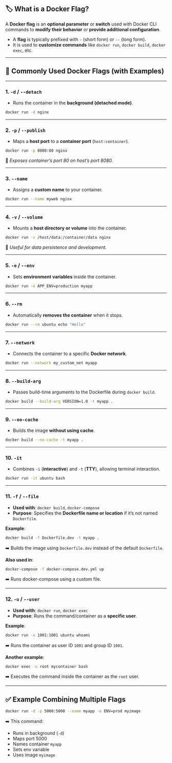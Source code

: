 ## 🏷️ What is a Docker Flag?
A **Docker flag** is an **optional parameter** or **switch** used with Docker CLI commands to **modify their behavior** or **provide additional configuration**.

* A **flag** is typically prefixed with `-` (short form) or `--` (long form).
* It is used to **customize commands** like `docker run`, `docker build`, `docker exec`, etc.

---

## 📌 Commonly Used Docker Flags (with Examples)

---

### 1. **`-d` / `--detach`**

* Runs the container in the **background (detached mode)**.

```bash
docker run -d nginx
```

---

### 2. **`-p` / `--publish`**

* Maps a **host port** to a **container port** (`host:container`).

```bash
docker run -p 8080:80 nginx
```

📌 *Exposes container’s port 80 on host’s port 8080.*

---

### 3. **`--name`**

* Assigns a **custom name** to your container.

```bash
docker run --name myweb nginx
```

---

### 4. **`-v` / `--volume`**

* Mounts a **host directory or volume** into the container.

```bash
docker run -v /host/data:/container/data nginx
```

📌 *Useful for data persistence and development.*

---

### 5. **`-e` / `--env`**

* Sets **environment variables** inside the container.

```bash
docker run -e APP_ENV=production myapp
```

---

### 6. **`--rm`**

* Automatically **removes the container** when it stops.

```bash
docker run --rm ubuntu echo "Hello"
```

---

### 7. **`--network`**

* Connects the container to a specific **Docker network**.

```bash
docker run --network my_custom_net myapp
```

---

### 8. **`--build-arg`**

* Passes build-time arguments to the Dockerfile during `docker build`.

```bash
docker build --build-arg VERSION=1.0 -t myapp .
```

---

### 9. **`--no-cache`**

* Builds the image **without using cache**.

```bash
docker build --no-cache -t myapp .
```

---

### 10. **`-it`**

* Combines `-i` (**interactive**) and `-t` (**TTY**), allowing terminal interaction.

```bash
docker run -it ubuntu bash
```

---

### 11. `-f` / `--file`

* **Used with**: `docker build`, `docker-compose`
* **Purpose**: Specifies the **Dockerfile name or location** if it’s not named `Dockerfile`.

**Example**:

```bash
docker build -f Dockerfile.dev -t myapp .
```

➡️ Builds the image using `Dockerfile.dev` instead of the default `Dockerfile`.

**Also used in**:

```bash
docker-compose -f docker-compose.dev.yml up
```

➡️ Runs docker-compose using a custom file.

---

### 12. `-u` / `--user`

* **Used with**: `docker run`, `docker exec`
* **Purpose**: Runs the command/container as a **specific user**.

**Example**:

```bash
docker run -u 1001:1001 ubuntu whoami
```

➡️ Runs the container as user ID `1001` and group ID `1001`.

**Another example**:

```bash
docker exec -u root mycontainer bash
```

➡️ Executes the command inside the container as the `root` user.

---

## ✅ Example Combining Multiple Flags

```bash
docker run -d -p 5000:5000 --name myapp -e ENV=prod myimage
```

➡️ This command:

* Runs in background (`-d`)
* Maps port 5000
* Names container `myapp`
* Sets env variable
* Uses image `myimage`
